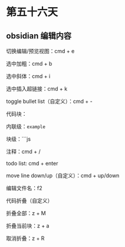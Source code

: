 # 第五十六天

## obsidian 编辑内容

切换编辑/预览视图：cmd + e

选中加粗：cmd + b

选中斜体：cmd + i

选中插入超链接：cmd + k

toggle bullet list（自定义）：cmd + -

代码块：

内联级：`example`

块级：```js

注释：cmd + /

todo list: cmd + enter

move line down/up（自定义）：cmd + up/down

编辑文件名：f2

代码折叠（自定义）

折叠全部：z + M

折叠当前块：z + a

取消折叠：z + R
